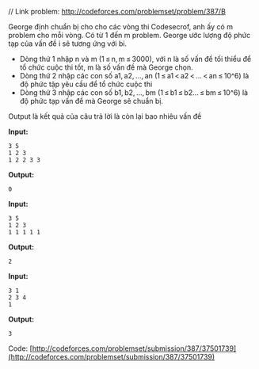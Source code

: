 // Link problem: http://codeforces.com/problemset/problem/387/B

George định chuẩn bị cho cho các vòng thi Codesecrof, anh ấy có m problem cho mỗi vòng. Có từ 1 đến m problem. George ước lượng độ phức tạp của vấn đề i sẽ tương ứng với bi.

+ Dòng thứ 1 nhập n và m (1 ≤ n, m ≤ 3000), với n là số vấn đề tối thiểu để tổ chức cuộc thi tốt, m là số vấn đề mà George chọn.
+ Dòng thứ 2 nhập các con số a1, a2, ..., an (1 ≤ a1 < a2 < ... < an ≤ 10^6) là độ phức tập yêu cầu để tổ chức cuộc thi
+ Dòng thứ 3 nhập các con số b1, b2, ..., bm (1 ≤ b1 ≤ b2... ≤ bm ≤ 10^6) là độ phức tạp vấn đề mà George sẽ chuẩn bị.

Output là kết quả của câu trả lời là còn lại bao nhiêu vấn đề 

**Input:**

```
3 5
1 2 3
1 2 2 3 3

```
**Output:**

```
0
```

**Input:**

```
3 5
1 2 3
1 1 1 1 1
```
**Output:**

```
2
```


**Input:**

```
3 1
2 3 4
1
```
**Output:**

```
3
```
Code: [http://codeforces.com/problemset/submission/387/37501739](http://codeforces.com/problemset/submission/387/37501739)
